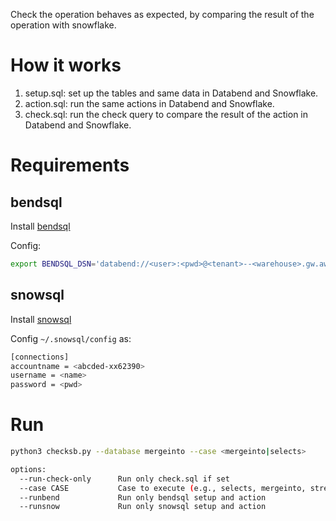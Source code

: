 
Check the operation behaves as expected, by comparing the result of the operation with snowflake.

# How it works
1. setup.sql: set up the tables and same data in Databend and Snowflake.
2. action.sql: run the same actions in Databend and Snowflake.
3. check.sql: run the check query to compare the result of the action in Databend and Snowflake.

# Requirements

## bendsql

Install [bendsql](https://docs.databend.com/guides/sql-clients/bendsql/#installing-bendsql)
 
Config:
```bash
export BENDSQL_DSN='databend://<user>:<pwd>@<tenant>--<warehouse>.gw.aws-us-east-2.default.databend.com:443'
```


## snowsql

Install [snowsql](https://docs.snowflake.com/en/user-guide/snowsql-install-config) 

Config `~/.snowsql/config` as:

```bash
[connections]          
accountname = <abcded-xx62390>
username = <name>
password = <pwd>
```

# Run

```bash
python3 checksb.py --database mergeinto --case <mergeinto|selects>

options:
  --run-check-only      Run only check.sql if set
  --case CASE           Case to execute (e.g., selects, mergeinto, streams, updates, deletes)
  --runbend             Run only bendsql setup and action
  --runsnow             Run only snowsql setup and action
```
